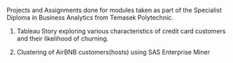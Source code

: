 Projects and Assignments done for modules taken as part of the Specialist Diploma in Business Analytics from Temasek Polytechnic.

1) Tableau Story exploring various characteristics of credit card customers and their likelihood of churning.

2) Clustering of AirBNB customers(hosts) using SAS Enterprise Miner 
